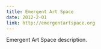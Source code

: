 ```yaml
---
title: Emergent Art Space
date: 2012-2-01
link: http://emergentartspace.org
---
```


Emergent Art Space description.
